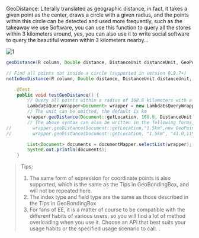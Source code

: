 GeoDistance: Literally translated as geographic distance, in fact, it takes a given point as the center, draws a circle with a given radius, and the points within this circle can be detected and used more frequently, such as the takeaway we use Software, you can use this function to query all the stores within 3 kilometers around, yes, you can also use it to write social software to query the beautiful women within 3 kilometers nearby...

![1](https://iknow.hs.net/b979de3a-3130-4c42-be01-8cf74435e9c8.png)

```java
geoDistance(R column, Double distance, DistanceUnit distanceUnit, GeoPoint centralGeoPoint)

// Find all points not inside a circle (supported in version 0.9.7+)
notInGeoDistance(R column, Double distance, DistanceUnit distanceUnit, GeoPoint centralGeoPoint);    
```
```java
    @Test
    public void testGeoDistance() {
        // Query all points within a radius of 168.8 kilometers with a longitude of 41.0 and a latitude of 115.0 as the center and a radius of 168.8 kilometers.
        LambdaEsQueryWrapper<Document> wrapper = new LambdaEsQueryWrapper<>();
        // The unit can be omitted, the default is km
        wrapper.geoDistance(Document::getLocation, 168.8, DistanceUnit.KILOMETERS, new GeoPoint(41.0, 116.0));
        // The above syntax can also be written in the following forms, the effect is the same, and it is compatible with different user habits:
//        wrapper.geoDistance(Document::getLocation,"1.5km",new GeoPoint(41.0,115.0));
//        wrapper.geoDistance(Document::getLocation, "1.5km", "41.0,115.0");

        List<Document> documents = documentMapper.selectList(wrapper);
        System.out.println(documents);
    }
```
> Tips:
> 1. The same form of expression for coordinate points is also supported, which is the same as the Tips in GeoBondingBox, and will not be repeated here.
> 1. The index type and field type are the same as those described in the Tips in GeoBondingBox
> 1. For fans of EE, it is a matter of course to be compatible with the different habits of various users, so you will find a lot of method overloading when you use it. Choose an API that best suits your usage habits or the specified usage scenario to call. .

